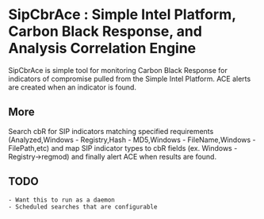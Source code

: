 # SipCbrAce : Simple Intel Platform, Carbon Black Response, and Analysis Correlation Engine

SipCbrAce is simple tool for monitoring Carbon Black Response for indicators of compromise pulled from the Simple Intel Platform. ACE alerts are created when an indicator is found.

## More

Search cbR for SIP indicators matching specified requirements (Analyzed,Windows - Registry,Hash - MD5,Windows - FileName,Windows - FilePath,etc) and map SIP indicator types to cbR fields (ex. Windows - Registry->regmod) and finally alert ACE when results are found.

## TODO
    - Want this to run as a daemon
    - Scheduled searches that are configurable
